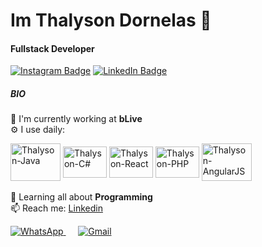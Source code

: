 # Im Thalyson Dornelas 👋

#### Fullstack Developer
[![Instagram Badge](https://img.shields.io/badge/-@thalysondornelas-352856?style=flat-square&labelColor=1A132B&logo=instagram&logoColor=white&link=https://www.instagram.com/thalysondornelas)](https://www.instagram.com/thalysondornelas/)
[![LinkedIn Badge](https://img.shields.io/badge/-@thalysondornelas-352856?style=flat-square&labelColor=1A132B&logo=linkedin&logoColor=white&link=https://www.linkedin.com/in/thalyson-dornelas-gomes/)](https://www.linkedin.com/in/thalyson-dornelas-gomes/)

##### BIO

🏢 I'm currently working at **bLive**
    <br>
⚙️ I use daily: 
    <div style="display: inline_block">
        <img style="display: inline_block"><img align="center" alt="Thalyson-Java" height="60" width="80" src="https://cdn.jsdelivr.net/gh/devicons/devicon/icons/java/java-original-wordmark.svg">
        <img align="center" alt="Thalyson-C#" height="50" width="70" src="https://cdn.jsdelivr.net/gh/devicons/devicon/icons/csharp/csharp-original.svg">
        <img align="center" alt="Thalyson-React" height="50" width="70" src="https://cdn.jsdelivr.net/gh/devicons/devicon/icons/react/react-original.svg">
        <img align="center" alt="Thalyson-PHP" height="50" width="70" src="https://cdn.jsdelivr.net/gh/devicons/devicon/icons/php/php-original.svg">
        <img align="center" alt="Thalyson-AngularJS" height="60" width="80" src="https://cdn.jsdelivr.net/gh/devicons/devicon/icons/angularjs/angularjs-original.svg">
    </div>
    <br>
🌱 Learning all about **Programming**
    <br>
📫 Reach me: [Linkedin](https://www.linkedin.com/in/thalyson-dornelas-gomes/)

<div>
    <a href="https://api.whatsapp.com/send?phone=5538991886083&text=Olá%20Thalyson!%20">
        <img src="https://img.shields.io/badge/WhatsApp-25D366?style=for-the-badge&logo=whatsapp&logoColor=white" alt="WhatsApp">
    </a>
    &nbsp;&nbsp;&nbsp;&nbsp;
    <a href="mailto:thalysondornelasgomes14@gmail.com">
        <img src="https://img.shields.io/badge/Gmail-D14836?style=for-the-badge&logo=gmail&logoColor=white" alt="Gmail">
    </a>
</div>
